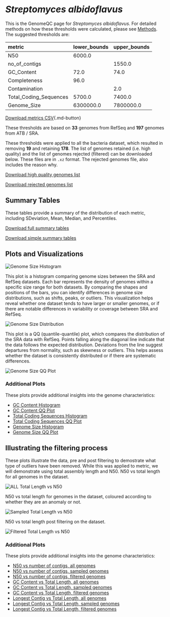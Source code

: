 # *Streptomyces albidoflavus*

This is the GenomeQC page for *Streptomyces albidoflavus*. For detailed methods on how these thresholds were calculated, please see [Methods](../../methods.md).
The suggested thresholds are: 

| metric                 | lower_bounds   | upper_bounds   |
|:-----------------------|:---------------|:---------------|
| N50                    | 6000.0         |                |
| no_of_contigs          |                | 1550.0         |
| GC_Content             | 72.0           | 74.0           |
| Completeness           | 96.0           |                |
| Contamination          |                | 2.0            |
| Total_Coding_Sequences | 5700.0         | 7400.0         |
| Genome_Size            | 6300000.0      | 7800000.0      |

[Download metrics CSV](Streptomyces_albidoflavus_metrics.csv){.md-button}


These thresholds are based on **33** genomes from RefSeq and **197** genomes from ATB / SRA.

These thresholds were applied to all the bacteria dataset, which resulted in removing **19** and retaining **178**.
The list of genomes retained (i.e. high quality) and the list of genomes rejected (filtered) can be downloaded below. These files are in `.xz` format. The rejected genomes file, also includes the reason why.

[Download high quality genomes list](Streptomyces_albidoflavus_high_quality_genomes.csv.xz)


[Download rejected genomes list](Streptomyces_albidoflavus_filtered_out_genomes.csv.xz)



## Summary Tables
These tables provide a summary of the distribution of each metric, including SDeviation, Mean, Median, and Percentiles.

[Download full summary tables](summary.csv)

[Download simple summary tables](selected_summary.csv)

## Plots and Visualizations

![Genome Size Histogram](Genome_Size_refseq_histogram_kde.png)

This plot is a histogram comparing genome sizes between the SRA and RefSeq datasets. Each bar represents the density of genomes within a specific size range for both datasets. By comparing the shapes and positions of the bars, you can identify differences in genome size distributions, such as shifts, peaks, or outliers. This visualization helps reveal whether one dataset tends to have larger or smaller genomes, or if there are notable differences in variability or coverage between SRA and RefSeq.

![Genome Size Distribution](Genome_Size_refseq_histogram_kde.png)

This plot is a QQ (quantile-quantile) plot, which compares the distribution of the SRA data with RefSeq. Points falling along the diagonal line indicate that the data follows the expected distribution. Deviations from the line suggest departures from normality, such as skewness or outliers. This helps assess whether the dataset is consistently distributed or if there are systematic differences.

![Genome Size QQ Plot](Genome_Size_refseq_qqplot.png)

### Additional Plots

These plots provide additional insights into the genome characteristics:

- [GC Content Histogram](GC_Content_refseq_histogram_kde.png)
- [GC Content QQ Plot](GC_Content_refseq_qqplot.png)
- [Total Coding Sequences Histogram](Total_Coding_Sequences_refseq_histogram_kde.png)
- [Total Coding Sequences QQ Plot](Total_Coding_Sequences_refseq_qqplot.png)
- [Genome Size Histogram](Genome_Size_refseq_histogram_kde.png)
- [Genome Size QQ Plot](Genome_Size_refseq_qqplot.png)
## Illustrating the filtering process
These plots illustrate the data, pre and post filtering to demostrate what type of outliers have been removed. While this was applied to metric, we will demonstrate using total assembly length and N50.
N50 vs total length for all genomes in the dataset.

![ALL Total Length vs N50](Streptomyces_albidoflavus_all_total_length_N50.png)

N50 vs total length for genomes in the dataset, coloured according to whether they are an anomaly or not.

![Sampled Total Length vs N50](Streptomyces_albidoflavus_sample_total_length_N50.png)

N50 vs total length post filtering on the dataset.

![Filtered Total Length vs N50](Streptomyces_albidoflavus_filt_total_length_N50.png)

### Additional Plots

These plots provide additional insights into the genome characteristics:

- [N50 vs number of contigs, all genomes](Streptomyces_albidoflavus_all_N50_number.png)
- [N50 vs number of contigs, sampled genomes](Streptomyces_albidoflavus_sample_N50_number.png)
- [N50 vs number of contigs, filtered genomes](Streptomyces_albidoflavus_filt_N50_number.png)
- [GC Content vs Total Length, all genomes](Streptomyces_albidoflavus_all_total_length_GC_Content.png)
- [GC Content vs Total Length, sampled genomes](Streptomyces_albidoflavus_sample_total_length_GC_Content.png)
- [GC Content vs Total Length, filtered genomes](Streptomyces_albidoflavus_filt_total_length_GC_Content.png)
- [Longest Contig vs Total Length, all genomes](Streptomyces_albidoflavus_all_total_length_longest.png)
- [Longest Contig vs Total Length, sampled genomes](Streptomyces_albidoflavus_sample_total_length_longest.png)
- [Longest Contig vs Total Length, filtered genomes](Streptomyces_albidoflavus_filt_total_length_longest.png)
